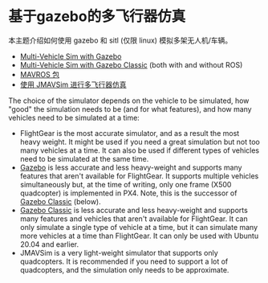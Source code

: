 # 基于gazebo的多飞行器仿真

本主题介绍如何使用 gazebo 和 sitl (仅限 linux) 模拟多架无人机/车辆。
- [Multi-Vehicle Sim with Gazebo](../sim_gazebo_gz/multi_vehicle_simulation.md)
- [Multi-Vehicle Sim with Gazebo Classic](../sim_gazebo_classic/multi_vehicle_simulation_gazebo.md) (both with and without ROS)
- [MAVROS 包](../simulation/multi_vehicle_flightgear.md)
- [使用 JMAVSim 进行多飞行器仿真](../simulation/multi_vehicle_jmavsim.md)

The choice of the simulator depends on the vehicle to be simulated, how "good" the simulation needs to be (and for what features), and how many vehicles need to be simulated at a time:

- FlightGear is the most accurate simulator, and as a result the most heavy weight. It might be used if you need a great simulation but not too many vehicles at a time. It can also be used if different types of vehicles need to be simulated at the same time.
- [Gazebo](sim_gazebo_gz/gazebo.md) is less accurate and less heavy-weight and supports many features that aren't available for FlightGear. It supports multiple vehicles simultaneously but, at the time of writing, only one frame (X500 quadcopter) is implemented in PX4. Note, this is the successor of [Gazebo Classic](sim_gazebo_classic/gazebo.md) (below).
- [Gazebo Classic](sim_gazebo_classic/gazebo.md) is less accurate and less heavy-weight and supports many features and vehicles that aren't available for FlightGear. It can only simulate a single type of vehicle at a time, but it can simulate many more vehicles at a time than FlightGear. It can only be used with Ubuntu 20.04 and earlier.
- JMAVSim is a very light-weight simulator that supports only quadcopters. It is recommended if you need to support a lot of quadcopters, and the simulation only needs to be approximate.

